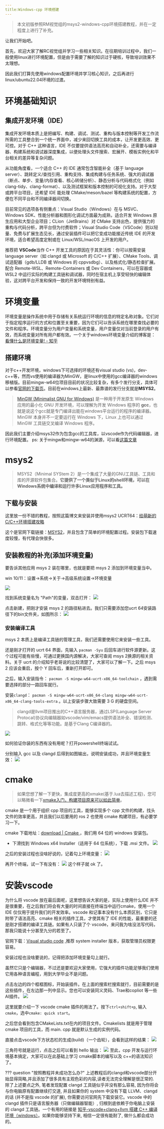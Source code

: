 ```yaml
---
title:Windows-cpp 环境搭建
---
```

> 本文初版参照RM视觉组的msys2-windows-cpp环境搭建教程，并在一定程度上进行了补充。

让我们开始吧。

首先，欢迎大家了解RC视觉组并学习一些相关知识。在往期培训过程中，我们一般使用linux进行环境配置，但是由于需要了解的知识过于硬核，导致培训效果不太理想。

因此我们打算先使用windows配置环境并学习核心知识，之后再进行linux/ubuntu22.04环境的过渡。
# 环境基础知识
## 集成开发环境（IDE）

集成开发环境本质上是把编写、构建、调试、测试、重构与版本控制等开发工作流所需的工具整合到一个统一界面中，减少来回切换工具的成本，让开发更高效、更可控。对于 C++ 这种语言，IDE 不仅要提供语法高亮和自动补全，还需要与编译器、构建系统和调试器深度集成，以便处理头文件搜索、宏展开、模板实例化和平台相关的差异等复杂问题。

从功能角度看，一个适合 C++ 的 IDE 通常包含智能补全（基于 language server）、跳转定义/查找引用、重构支持、集成构建与任务系统、强大的调试器（断点、单步、变量/内存查看、核心转储分析）、静态分析与代码格式化（例如 clang-tidy、clang-format）、以及测试框架和版本控制的可视化支持。对于大型或跨平台项目，还希望 IDE 能处理 CMake/meson/bazel 等构建系统的配置，方便在不同平台和不同编译器间切换。

目前常见的选项各有侧重点：Visual Studio（Windows）在与 MSVC、Windows SDK、性能分析器和图形化调试方面最为成熟，适合开发 Windows 原生应用和大型企业项目；CLion（JetBrains）对 CMake 支持出色，提供强力的重构与代码分析，跨平台但为付费软件；Visual Studio Code（VSCode）则以轻量、免费与扩展生态见长，通过安装插件可以把它变成功能接近传统 IDE 的开发环境，适合希望高度定制或在 Linux/WSL/macOS 上开发的用户。

推荐把 **VSCode**当作 C++ 开发工具的原因在于其灵活性：你可以按需安装 language server（如 clangd 或 Microsoft 的 C/C++ 扩展）、CMake Tools、调试适配器（gdb/LLDB 或 Windows 的 cppvsdbg）、以及格式化/静态检查扩展。配合 Remote-WSL、Remote-Containers 或 Dev Containers，可以在容器或 WSL2 中运行实际的构建工具链和调试器，同时在宿主机上享受轻快的编辑体验，这对跨平台开发和保持一致的开发环境特别有益。

# 环境变量
环境变量是操作系统中用于存储有关系统运行环境的信息的特定名称对象。它们对于指定程序运行的方式和位置至关重要，因为它们可以告诉系统在哪里查找必要的文件和程序。环境变量分为用户变量和系统变量，用户变量仅对当前登录的用户有效，而系统变量对所有用户都有效。一个关于windows环境变量介绍的博客是：[看懂什么是环境变量! - 知乎](https://zhuanlan.zhihu.com/p/82011100)

## 搭建环境
对于c++开发环境，windows下可选择的环境还有visual studio (vs)，dev-c++等，然而vs使用的编译器为MinGW，是linux中使用的gcc编译器的windows移植版。目前mingw-w64位项目目前的状况比较复杂，有多个发行分支，具体可以参看[官网的下载页](https://link.zhihu.com/?target=https%3A//www.mingw-w64.org/downloads/)。目前在windows上最新、最靠谱的发行分支就是**MSYS2**。

>[MinGW (Minimalist GNU for Windows)](https://link.zhihu.com/?target=http%3A//www.mingw.org/) 是一种用于开发原生 Windows 应用的最小化 GNU 开发环境，可以理解为开发 Windows 程序的 **gcc**，也就是说这个gcc就是专门编译出能在windows平台运行的程序的编译器。MinGW 本身并不一定要运行在 Windows 下，Linux 上也可以通过 MinGW 工具链交叉编译 Windows 程序。

因此我们主要介绍msys32作为包含gcc的工具库，以vscode作为代码编辑器，进行环境配置。
ps: 关于mingw和mingw-w64的渊源，可以看[这篇文章](https://github.com/FrankHB/pl-docs/blob/master/zh-CN/mingw-vs-mingw-v64.md)
# msys2
> MSYS2（Minimal SYStem 2）是一个集成了大量的GNU工具链、工具和库的开源软件包集合。**它提供了一个类似于Linux的shell环境，可以在Windows系统中编译和运行许多Linux应用程序和工具。**
## 下载与安装
这里放一份不错的教程，按照这篇博文来安装并使用msys2 UCRT64：[给萌新的C/C++环境搭建攻略](https://zhuanlan.zhihu.com/p/401188789)

这个是官网下载链接：[MSYS2](https://www.msys2.org/)，并且包含了简单的环境配置过程。安装包下载速度较慢，有代理会快很多。

## 安装教程的补充(添加环境变量)
要告诉其他应用 msys 2 装在哪里，也就是要把 msys 2 添加到环境变量当中。

win 10/11：设置->系统->关于->高级系统设置->环境变量

![](output_image/4b2a0684ded17142911556fd65e460b9.png)

找到系统变量名为 "Path"的变量，双击打开：
![](output_image/15dbdc7b0e0f0995a8bc3dd073e2fae5.png)

点击新建，把刚才安装 msys 2 的路径粘进去。我们只需要添加您ucrt 64安装路径下的bin文件夹，如图所示：
![](output_image/bacb4deddbff5e241a387a4bc6d93f1c.png)

### 安装编译工具
msys 2 本质上是编译工具链的管理工具，我们还需要使用它来安装一些工具。

还是刚才打开的 ucrt 64 界面，先输入 `pacman -Syu` 后回车进行软件源更新。这个过程可能有些慢，可通过更换国内源解决，大家可查阅 msys 2换源的相关资料。关于 ucrt 的介绍知乎老哥说的比较清楚了，大家可以了解一下。之后 msys 2 应该会重启，按个 Y 回车后，重新打开即可。

之后，输入安装指令： `pacman -S mingw-w64-ucrt-x86_64-toolchain` ，遇到需要选择的部分一路回车就行。

安装`clangd`： `pacman -S mingw-w64-ucrt-x86_64-clang mingw-w64-ucrt-x86_64-clang-tools-extra` 。以上安装步骤大致需要 3 G 的硬盘空间。

> clangd是llvm项目推出的C++语言服务器，通过LSP(Language Server Protocal)协议向编辑器如vscode/vim/emacs提供语法补全、错误检测、跳转、格式化等等功能。是基于Clang C编译器的。

![](output_image/995ab6357ab707e9a43917a46fba34a8.png)

如何验证你装的东西有没有用呢？打开powershell终端试试。

分别输入 gcc 以及 clangd 后得到如图输出，说明安装成功，并且环境变量生效：
![](output_image/8432d41adeda615d4705f207b162b85b.png)

# cmake
> 如果您想了解一下更快，集成度更高的xmake(基于.lua去描述工程)，您可以略微看一下[xmake入门，构建项目原来可以如此简单](https://zhuanlan.zhihu.com/p/35051214)。

cmake 是一个用于组织 cpp 项目的工具，能够实现多个 cpp 文件的构建，找头文件的效率更高，并且我们以后要用的 ros 2 也使用 cmake 构建项目，有必要学习一下。

cmake 下载地址：[download | Cmake ](https://cmake.org/download/)，我们用 64 位的 windows 安装包。

- 下滑找到 Windows x64 Installer（适用于 64 位系统），下载 .msi 文件。
![](output_image/image1.png)

之后的安装过程也没啥好说的，记着勾上环境变量：
![](output_image/4dba3736ea5da00345a10c575fbc604b.png)

再开个终端，试一下有没有：
![](output_image/1d13ddf46a1dd3f3d5bc1b8b15ec398c.png)
这个样子就 ok 了。

# 安装vscode
为什么将 vscode 放在最后面呢，这里想告诉大家的是，实际上使用什么IDE 并不是很重要，在之后我们将会有大量的时间直接在终端当中运行cmake，使用一个 IDE 仅仅用于提升我们的开发效率。vscode 和记事本没有什么本质区别，它只是附带了语法高亮、cmake 相关的插件工具，才使其有了 IDE 的性能，最重要的还是刚才搭建的编译工具链。如果有人只装了个 vscode，来问我为啥没法写代码，那我只能说十分甚至九分的若至了。

官网下载：[Visual studio code](https://code.visualstudio.com/) ,推荐 system installer 版本，获取管理员权限更容易。

安装过程也没啥要说的，记得把添加环境变量勾上就行。

虽然它只是个编辑器，不过还是要欢迎大家使用，它强大的插件功能足够我们使用它用各种语言编程，用到大学毕业不是问题。

点击左边的四个框框图标，开始装插件。在上面的搜索栏搜索就行，目前需要的是这些插件，在左边那一列中显示。您也可以安装同义灵码、Trae和copliot 等一些AI插件。
![](output_image/0f1b77e3b623119e39f6bc187a5ccce5.png)

这里就要介绍一下 vscode cmake 插件的用法了。按下`ctrl+shift+p`, 输入` cmake`，选中`cmake: quick start`。

之后您会看到包含CMakeLists.txt在内的项目文件。Cmakelists 就是用于管理 cmake 项目的工具，而 main. cpp 就是默认生成的实例代码。

直接点击vscode下方状态栏的生成(build)（一个齿轮），会看到这样的结果：
![](output_image/5bbee310968b68903f19775ed70a141b.png)

三角符号就是运行，点击之后可以看到 hello 输出：
![](output_image/feaccdeccb39a7796e47897973dfef41.png)
至此，cpp 开发与运行环境基本搞定，大家可以在此基础上学习 cmake脚本的编写以及 c++的语法知识了。

??? question "按照教程并未成功怎么办?"
    上述教程后的clangd和vscode部分开始显得简略,并且添加了很多具有主观色彩的内容,读者无法完全理解是很正常的.
    除了上述要点之外, 笔者发现配置 clangd 工具链似乎并没有那么容易, 因为你将会与你电脑原有配置继续打交道, 并且如果你的 system 中没有下载 LLVM、clangd 的话 (并不是指 vscode 的扩展), 你需要访问官网先下载安装它。vscode 中的 clangd 插件只是语言服务器（只做编辑器智能）, 归根到底依赖于你电脑上安装的 clangd 工具链。一个有用的链接是 [知乎-vscode+clang+llvm 搭建 C++ 编译环境（windows）](https://zhuanlan.zhihu.com/p/613922486)。如果你能够坚持下来, 相信一定很有能耐了, 做什么都会成功的。